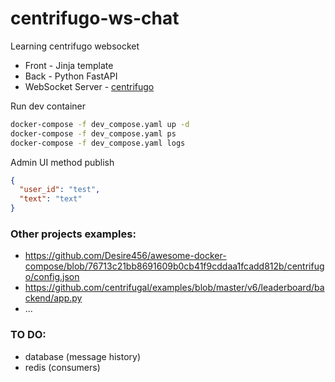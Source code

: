 # centrifugo-ws-chat

Learning centrifugo websocket

- Front - Jinja template
- Back - Python FastAPI
- WebSocket Server - [centrifugo](https://github.com/centrifugal/centrifugo)

Run dev container
```sh
docker-compose -f dev_compose.yaml up -d
docker-compose -f dev_compose.yaml ps
docker-compose -f dev_compose.yaml logs
```


Admin UI method publish
```json
{
  "user_id": "test",
  "text": "text"
}
```



### Other projects examples:
- https://github.com/Desire456/awesome-docker-compose/blob/76713c21bb8691609b0cb41f9cddaa1fcadd812b/centrifugo/config.json
- https://github.com/centrifugal/examples/blob/master/v6/leaderboard/backend/app.py
- ...


### TO DO:
- database (message history)
- redis (consumers)

